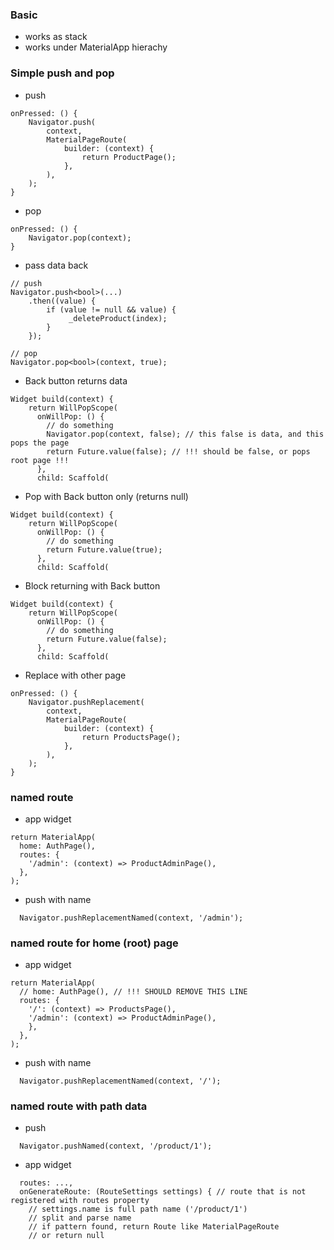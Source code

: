### Basic
  - works as stack
  - works under MaterialApp hierachy

### Simple push and pop
  - push
```
onPressed: () {
    Navigator.push(
        context,
        MaterialPageRoute(
            builder: (context) {
                return ProductPage();
            },
        ),
    );
}
```
  - pop
```
onPressed: () {
    Navigator.pop(context);
}
```
  - pass data back
```
// push
Navigator.push<bool>(...)
    .then((value) {
        if (value != null && value) {
             _deleteProduct(index);
        }
    });

// pop
Navigator.pop<bool>(context, true);
```
  - Back button returns data
```
Widget build(context) {
    return WillPopScope(
      onWillPop: () {
        // do something
        Navigator.pop(context, false); // this false is data, and this pops the page
        return Future.value(false); // !!! should be false, or pops root page !!!
      },
      child: Scaffold(
```
  - Pop with Back button only (returns null)
```
Widget build(context) {
    return WillPopScope(
      onWillPop: () {
        // do something
        return Future.value(true);
      },
      child: Scaffold(
```
  - Block returning with Back button
```
Widget build(context) {
    return WillPopScope(
      onWillPop: () {
        // do something
        return Future.value(false);
      },
      child: Scaffold(
```

  - Replace with other page
```
onPressed: () {
    Navigator.pushReplacement(
        context,
        MaterialPageRoute(
            builder: (context) {
                return ProductsPage();
            },
        ),
    );
}
```

### named route
  - app widget
```
return MaterialApp(
  home: AuthPage(),
  routes: {
    '/admin': (context) => ProductAdminPage(),
  },
);
```
  - push with name
````
  Navigator.pushReplacementNamed(context, '/admin');
````

### named route for home (root) page
  - app widget
```
return MaterialApp(
  // home: AuthPage(), // !!! SHOULD REMOVE THIS LINE
  routes: {
    '/': (context) => ProductsPage(),
    '/admin': (context) => ProductAdminPage(),
    },
  },
);
```
  - push with name
````
  Navigator.pushReplacementNamed(context, '/');
````

### named route with path data
  - push
```
  Navigator.pushNamed(context, '/product/1');
```
  - app widget
```
  routes: ...,
  onGenerateRoute: (RouteSettings settings) { // route that is not registered with routes property
    // settings.name is full path name ('/product/1')
    // split and parse name
    // if pattern found, return Route like MaterialPageRoute
    // or return null
```